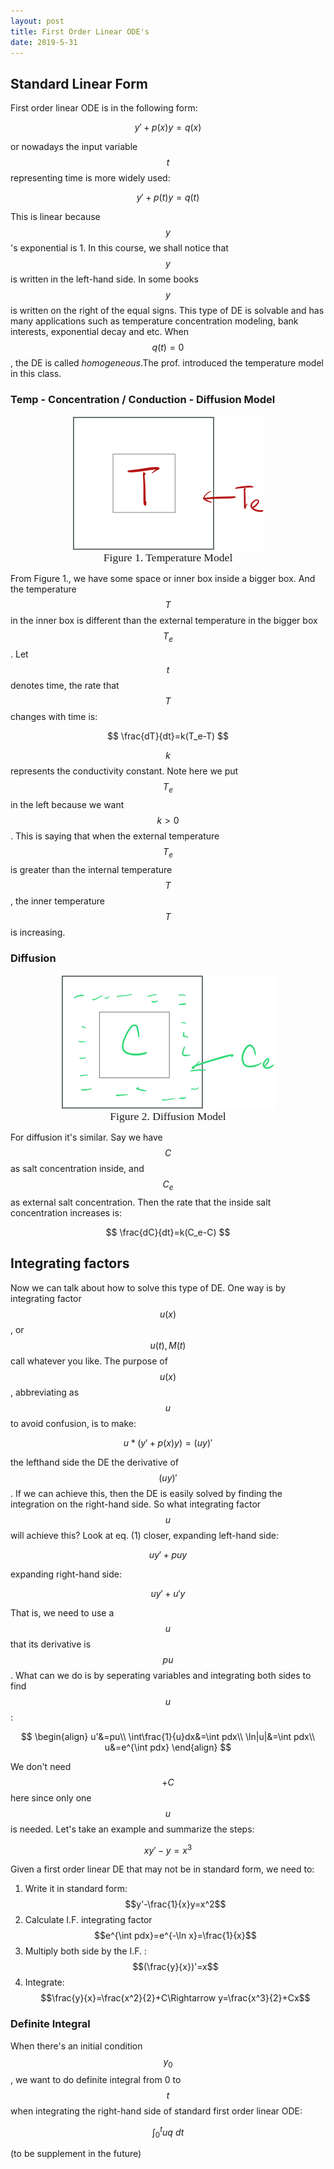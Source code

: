 ```yaml
---
layout: post
title: First Order Linear ODE's
date: 2019-5-31
---
```


## Standard Linear Form

First order linear ODE is in the following form:

$$
y'+p(x)y=q(x)
$$

or nowadays the input variable $$t$$ representing time is more widely used:

$$
y'+p(t)y=q(t)
$$

This is linear because $$y$$'s exponential is 1. In this course, we shall notice that $$y$$ is written in the left-hand side. In some books $$y$$ is written on the right of the equal signs. This type of DE is solvable and has many applications such as temperature concentration modeling, bank interests, exponential decay and etc. When $$q(t)=0$$, the DE is called *homogeneous*.The prof. introduced the temperature model in this class.

### Temp - Concentration / Conduction - Diffusion Model

<figure><img style="align-content: center; margin-left: auto; margin-right: auto; display: block;" src="../../assets/graph3.png">
  <figcaption style="text-align: center; font-family: MJXc-TeX-math-I,MJXc-TeX-math-Ix,MJXc-TeX-math-Iw; font-size: 1.1rem;">Figure 1. Temperature Model </figcaption>
</figure>

From Figure 1., we have some space or inner box inside a bigger box. And the temperature $$T$$ in the inner box is different than the external temperature in the bigger box $$T_e$$. Let $$t$$ denotes time, the rate that $$T$$ changes with time is:

$$
\frac{dT}{dt}=k(T_e-T)
$$

$$k$$ represents the conductivity constant. Note here we put $$T_e$$ in the left because we want $$k>0$$. This is saying that when the external temperature $$T_e$$ is greater than the internal temperature $$T$$, the inner temperature $$T$$ is increasing.  

### Diffusion

<figure><img style="align-content: center; margin-left: auto; margin-right: auto; display: block;" src="../../assets/graph4.png">
  <figcaption style="text-align: center; font-family: MJXc-TeX-math-I,MJXc-TeX-math-Ix,MJXc-TeX-math-Iw; font-size: 1.1rem;">Figure 2. Diffusion Model</figcaption>
</figure>

For diffusion it's similar. Say we have $$C$$ as salt concentration inside, and $$C_e$$ as external salt concentration. Then the rate that the inside salt concentration increases is:

$$
\frac{dC}{dt}=k(C_e-C)
$$


## Integrating factors

Now we can talk about how to solve this type of DE. One way is by integrating factor $$u(x)$$, or $$u(t), M(t)$$ call whatever you like. The purpose of $$u(x)$$, abbreviating as $$u$$ to avoid confusion, is to make:

$$
u*(y'+p(x)y)=(uy)'\tag{1}
$$

the lefthand side the DE the derivative of $$(uy)'$$. If we can achieve this, then the DE is easily solved by finding the integration on the right-hand side. So what integrating factor $$u$$ will achieve this? Look at eq. (1) closer, expanding left-hand side:

$$
uy'+puy
$$

expanding right-hand side:

$$
uy'+u'y
$$

That is, we need to use a $$u$$ that its derivative is $$pu$$. What can we do is by seperating variables  and integrating both sides to find $$u$$: 

$$
\begin{align}
u'&=pu\\
\int\frac{1}{u}dx&=\int pdx\\
\ln|u|&=\int pdx\\
u&=e^{\int pdx}
\end{align}
$$

We don't need $$+C$$ here since only one $$u$$ is needed. Let's take an example and summarize the steps:

$$
xy'-y=x^3
$$

Given a first order linear DE that may not be in standard form, we need to:

1. Write it in standard form: $$y'-\frac{1}{x}y=x^2$$
2. Calculate I.F. integrating factor $$e^{\int pdx}=e^{-\ln x}=\frac{1}{x}$$
3. Multiply both side by the I.F. :$$(\frac{y}{x})'=x$$
4. Integrate: $$\frac{y}{x}=\frac{x^2}{2}+C\Rightarrow y=\frac{x^3}{2}+Cx$$ 

### Definite Integral

When there's an initial condition $$y_0$$, we want to do definite integral from 0 to $$t$$ when integrating the right-hand side of standard first order linear ODE:

$$
\int_0^t uq\ dt
$$


(to be supplement in the future)

